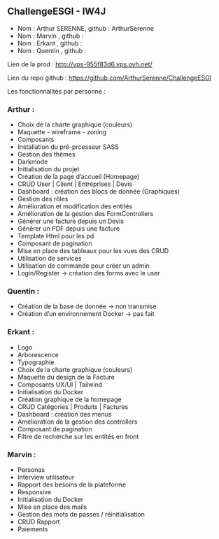 ## ChallengeESGI - IW4J
- Nom : Arthur SERENNE, github : ArthurSerenne
- Nom : Marvin , github : 
- Nom : Erkant , github : 
- Nom : Quentin , github : 

Lien de la prod : http://vps-955f83d6.vps.ovh.net/

Lien du repo github : https://github.com/ArthurSerenne/ChallengeESGI

Les fonctionnalités par personne :

### Arthur :
- Choix de la charte graphique (couleurs)
- Maquette - wireframe - zoning
- Composants
- Installation du pré-prcesseur SASS
- Gestion des thèmes 
- Darkmode
- Initialisation du projet
- Création de la page d’accueil (Homepage)
- CRUD User | Client | Entreprises | Devis
- Dashboard : création des blocs de donnée (Graphiques)
- Gestion des rôles
- Amélioration et modification des entités
- Amélioration de la gestion des FormControllers
- Générer une facture depuis un Devis
- Générer un PDF depuis une facture
- Template Html pour les pd
- Composant de pagination
- Mise en place des tableaux pour les vues des CRUD
- Utilisation de services
- Utilisation de commande pour créer un admin
- Login/Register -> création des forms avec le user


### Quentin :
- Création de la base de donnée -> non transmise
- Création d’un environnement Docker -> pas fait


### Erkant :
- Logo
- Arborescence 
- Typographie
- Choix de la charte graphique (couleurs)
- Maquette du design de la  Facture
- Composants UX/UI | Tailwind
- Initialisation du Docker
- Création graphique de la homepage
- CRUD Catégories | Produits | Factures
- Dashboard : création des menus
- Amélioration de la gestion des controllers
- Composant de pagination
- Filtre de recherche sur les entités en front


### Marvin :
- Personas
- Interview utilisateur
- Rapport des besoins de la plateforme
- Responsive
- Initialisation du Docker
- Mise en place des mails
- Gestion des mots de passes / réinitialisation
- CRUD Rapport
- Paiements
